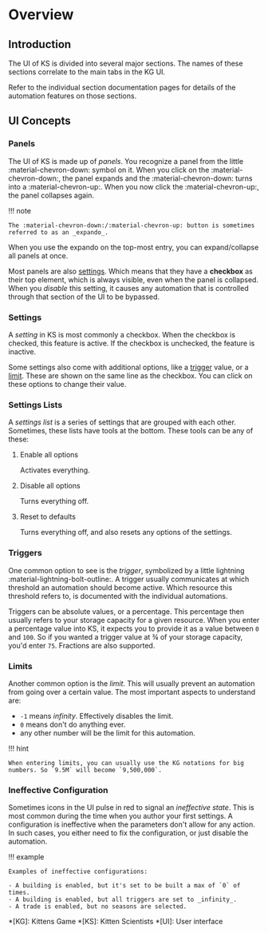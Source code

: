 # Overview

## Introduction

The UI of KS is divided into several major sections. The names of these sections correlate to the main tabs in the KG UI.

Refer to the individual section documentation pages for details of the automation features on those sections.

## UI Concepts

### Panels

The UI of KS is made up of _panels_. You recognize a panel from the little :material-chevron-down: symbol on it. When you click on the :material-chevron-down:, the panel expands and the :material-chevron-down: turns into a :material-chevron-up:. When you now click the :material-chevron-up:, the panel collapses again.

!!! note

    The :material-chevron-down:/:material-chevron-up: button is sometimes referred to as an _expando_.

When you use the expando on the top-most entry, you can expand/collapse all panels at once.

Most panels are also [settings](#settings). Which means that they have a **checkbox** as their top element, which is always visible, even when the panel is collapsed. When you _disable_ this setting, it causes any automation that is controlled through that section of the UI to be bypassed.

### Settings

A _setting_ in KS is most commonly a checkbox. When the checkbox is checked, this feature is active. If the checkbox is unchecked, the feature is inactive.

Some settings also come with additional options, like a [trigger](#triggers) value, or a [limit](#limits). These are shown on the same line as the checkbox. You can click on these options to change their value.

### Settings Lists

A _settings list_ is a series of settings that are grouped with each other. Sometimes, these lists have tools at the bottom. These tools can be any of these:

1.  Enable all options

    Activates everything.

1.  Disable all options

    Turns everything off.

1.  Reset to defaults

    Turns everything off, and also resets any options of the settings.

### Triggers

One common option to see is the _trigger_, symbolized by a little lightning :material-lightning-bolt-outline:. A trigger usually communicates at which threshold an automation should become active. Which resource this threshold refers to, is documented with the individual automations.

Triggers can be absolute values, or a percentage. This percentage then usually refers to your storage capacity for a given resource. When you enter a percentage value into KS, it expects you to provide it as a value between `0` and `100`. So if you wanted a trigger value at ¾ of your storage capacity, you'd enter `75`. Fractions are also supported.

### Limits

Another common option is the _limit_. This will usually prevent an automation from going over a certain value. The most important aspects to understand are:

-   `-1` means _infinity_. Effectively disables the limit.
-   `0` means don't do anything ever.
-   any other number will be the limit for this automation.

!!! hint

    When entering limits, you can usually use the KG notations for big numbers. So `9.5M` will become `9,500,000`.

### Ineffective Configuration

Sometimes icons in the UI pulse in red to signal an _ineffective state_. This is most common during the time when you author your first settings. A configuration is ineffective when the parameters don't allow for any action. In such cases, you either need to fix the configuration, or just disable the automation.

!!! example

    Examples of ineffective configurations:

    - A building is enabled, but it's set to be built a max of `0` of times.
    - A building is enabled, but all triggers are set to _infinity_.
    - A trade is enabled, but no seasons are selected.

*[KG]: Kittens Game
*[KS]: Kitten Scientists
*[UI]: User interface

